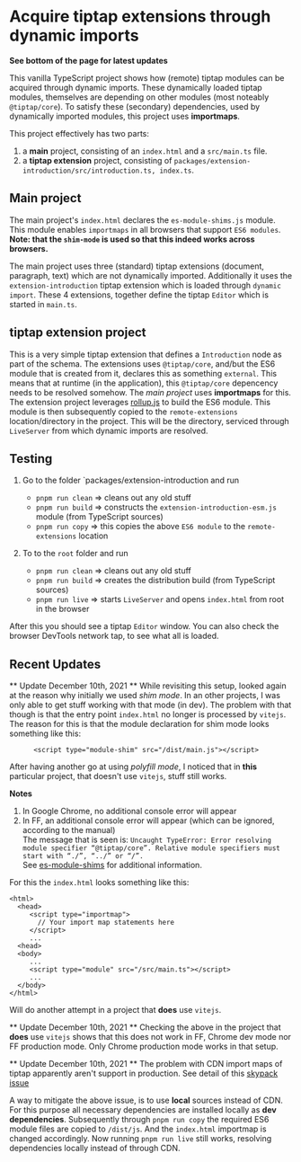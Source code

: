 # Acquire tiptap extensions through dynamic imports

**See bottom of the page for latest updates**

This vanilla TypeScript project shows how (remote) tiptap modules can be acquired through dynamic imports.
These dynamically loaded tiptap modules, themselves are depending on other modules (most noteably `@tiptap/core`).
To satisfy these (secondary) dependencies, used by dynamically imported modules, this project uses **importmaps**.

This project effectively has two parts:

1. a **main** project, consisting of an `index.html` and a `src/main.ts` file.
2. a **tiptap extension** project, consisting of `packages/extension-introduction/src/introduction.ts, index.ts`.

## Main project

The main project's `index.html` declares the `es-module-shims.js` module.
This module enables `importmaps` in all browsers that support `ES6 modules`.
**Note: that the `shim-mode` is used so that this indeed works across browsers.**

The main project uses three (standard) tiptap extensions (document, paragraph, text) which are not dynamically imported.
Additionally it uses the `extension-introduction` tiptap extension which is loaded through `dynamic import`.
These 4 extensions, together define the tiptap `Editor` which is started in `main.ts`.

## tiptap extension project ##

This is a very simple tiptap extension that defines a `Introduction` node as part of the schema.
The extensions uses `@tiptap/core`, and/but the ES6 module that is created from it, declares this as something `external`.
This means that at runtime (in the application), this `@tiptap/core` depencency needs to be resolved somehow.
The _main project_ uses **importmaps** for this.
The extension project leverages [rollup.js](https://rollupjs.org/) to build the ES6 module.
This module is then subsequently copied to the `remote-extensions` location/directory in the project.
This will be the directory, serviced through `LiveServer` from which dynamic imports are resolved. 

## Testing 

1. Go to the folder `packages/extension-introduction and run
    - `pnpm run clean` => cleans out any old stuff
    - `pnpm run build` => constructs the `extension-introduction-esm.js` module (from TypeScript sources)
    - `pnpm run copy`  => this copies the above `ES6 module` to the `remote-extensions` location

2. To to the `root` folder and run
    - `pnpm run clean` => cleans out any old stuff
    - `pnpm run build` => creates the distribution build (from TypeScript sources)
    - `pnpm run live`  => starts `LiveServer` and opens `index.html` from root in the browser

After this you should see a tiptap `Editor` window.
You can also check the browser DevTools network tap, to see what all is loaded.

## Recent Updates

** Update December 10th, 2021 **
While revisiting this setup, looked again at the reason why initially we used _shim mode_.
In an other projects, I was only able to get stuff working with that mode (in dev).
The problem with that though is that the entry point `index.html` no longer is processed by `vitejs`.
The reason for this is that the module declaration for shim mode looks something like this:

```
      <script type="module-shim" src="/dist/main.js"></script>
```

After having another go at using _polyfill mode_, I noticed that in **this** particular project,
that doesn't use `vitejs`, stuff still works.

**Notes**
1. In Google Chrome, no additional console error will appear
2. In FF, an additional console error will appear (which can be ignored, according to the manual) \
   The message that is seen is: `Uncaught TypeError: Error resolving module specifier “@tiptap/core”. Relative module specifiers must start with “./”, “../” or “/”.` \
   See [es-module-shims](https://www.npmjs.com/package/es-module-shims) for additional information.

For this the `index.html` looks something like this:

```
<html>
  <head>
     <script type="importmap">
       // Your import map statements here
     </script>
     ...
  <head>
  <body>
     ...
     <script type="module" src="/src/main.ts"></script>
     ...
  </body>
</html>
```

Will do another attempt in a project that **does** use `vitejs`.

** Update December 10th, 2021 **
Checking the above in the project that **does** use `vitejs` shows that this does not work in FF, Chrome dev mode nor FF production mode.
Only Chrome production mode works in that setup.

** Update December 10th, 2021 **
The problem with CDN import maps of tiptap apparently aren't support in production.
See detail of this [skypack issue](https://github.com/skypackjs/skypack-cdn/issues/159)

A way to mitigate the above issue, is to use **local** sources instead of CDN.
For this purpose all necessary dependencies are installed locally as **dev dependencies**.
Subsequently through `pnpm run copy` the required ES6 module files are copied to `/dist/js`.
And the `index.html` importmap is changed accordingly.
Now running `pnpm run live` still works, resolving dependencies locally instead of through CDN.